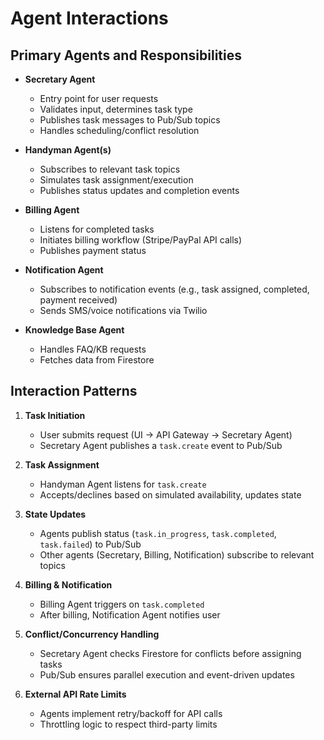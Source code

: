 # Agent Interactions

## Primary Agents and Responsibilities

- **Secretary Agent**
  - Entry point for user requests
  - Validates input, determines task type
  - Publishes task messages to Pub/Sub topics
  - Handles scheduling/conflict resolution

- **Handyman Agent(s)**
  - Subscribes to relevant task topics
  - Simulates task assignment/execution
  - Publishes status updates and completion events

- **Billing Agent**
  - Listens for completed tasks
  - Initiates billing workflow (Stripe/PayPal API calls)
  - Publishes payment status

- **Notification Agent**
  - Subscribes to notification events (e.g., task assigned, completed, payment received)
  - Sends SMS/voice notifications via Twilio

- **Knowledge Base Agent**
  - Handles FAQ/KB requests
  - Fetches data from Firestore

## Interaction Patterns

1. **Task Initiation**
   - User submits request (UI → API Gateway → Secretary Agent)
   - Secretary Agent publishes a `task.create` event to Pub/Sub

2. **Task Assignment**
   - Handyman Agent listens for `task.create`
   - Accepts/declines based on simulated availability, updates state

3. **State Updates**
   - Agents publish status (`task.in_progress`, `task.completed`, `task.failed`) to Pub/Sub
   - Other agents (Secretary, Billing, Notification) subscribe to relevant topics

4. **Billing & Notification**
   - Billing Agent triggers on `task.completed`
   - After billing, Notification Agent notifies user

5. **Conflict/Concurrency Handling**
   - Secretary Agent checks Firestore for conflicts before assigning tasks
   - Pub/Sub ensures parallel execution and event-driven updates

6. **External API Rate Limits**
   - Agents implement retry/backoff for API calls
   - Throttling logic to respect third-party limits
